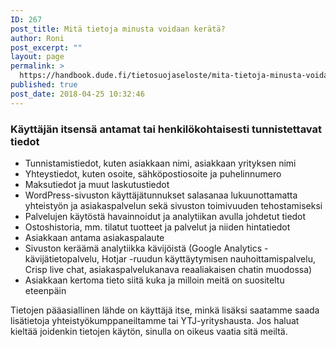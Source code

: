```yaml
---
ID: 267
post_title: Mitä tietoja minusta voidaan kerätä?
author: Roni
post_excerpt: ""
layout: page
permalink: >
  https://handbook.dude.fi/tietosuojaseloste/mita-tietoja-minusta-voidaan-kerata
published: true
post_date: 2018-04-25 10:32:46
---
```

<h3>Käyttäjän itsensä antamat tai henkilökohtaisesti tunnistettavat tiedot</h3>
<ul>
 	<li>Tunnistamistiedot, kuten asiakkaan nimi, asiakkaan yrityksen nimi</li>
 	<li>Yhteystiedot, kuten osoite, sähköpostiosoite ja puhelinnumero</li>
 	<li>Maksutiedot ja muut laskutustiedot</li>
 	<li>WordPress-sivuston käyttäjätunnukset salasanaa lukuunottamatta yhteistyön ja asiakaspalvelun sekä sivuston toimivuuden tehostamiseksi</li>
 	<li>Palvelujen käytöstä havainnoidut ja analytiikan avulla johdetut tiedot</li>
 	<li>Ostoshistoria, mm. tilatut tuotteet ja palvelut ja niiden hintatiedot</li>
 	<li>Asiakkaan antama asiakaspalaute</li>
 	<li>Sivuston keräämä analytiikka kävijöistä (Google Analytics -kävijätietopalvelu, Hotjar -ruudun käyttäytymisen nauhoittamispalvelu, Crisp live chat, asiakaspalvelukanava reaaliakaisen chatin muodossa)</li>
 	<li>Asiakkaan kertoma tieto siitä kuka ja milloin meitä on suositeltu eteenpäin</li>
</ul>
Tietojen pääasiallinen lähde on käyttäjä itse, minkä lisäksi saatamme saada lisätietoja yhteistyökumppaneiltamme tai YTJ-yrityshausta. Jos haluat kieltää joidenkin tietojen käytön, sinulla on oikeus vaatia sitä meiltä.